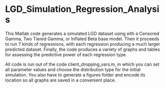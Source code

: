 # LGD_Simulation_Regression_Analysis

This Matlab code generates a simulated LGD dataset using eith a Censored Gamma, Two Tiered Gamma, or Inflated Beta base model. Then it proceeds to run 7 kinds of regressions, with each regression producing a much larger predicted dataset. Finally, the code produces a variety of graphs and tables for assessing the predictive power of each regression type. 

All code is run out of the code client_dropping_vars.m, in which you can set all parameter values and choose the distribution type for the initial simulation. You also have to generate a figures folder and encode its location so all graphs are saved in a convenient place. 

